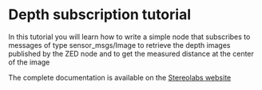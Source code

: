 # Depth subscription tutorial

In this tutorial you will learn how to write a simple node that subscribes to messages of type sensor_msgs/Image to retrieve the depth images published by the ZED node and to get the measured distance at the center of the image

The complete documentation is available on the [Stereolabs website](https://docs.stereolabs.com/integrations/ros/depth_sensing/)
